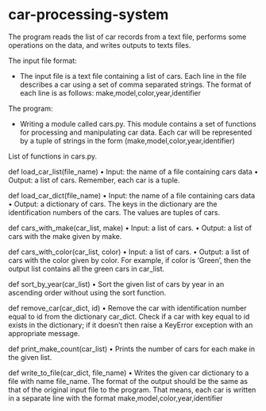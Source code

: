 # car-processing-system
The program reads the list of car records from a text file, performs some operations on the data, and writes outputs to texts files. 

The input file format:
- The input file is a text file containing a list of cars. Each line in the file describes a car using a set of comma separated strings. The format of each line is as follows:
  make,model,color,year,identifier
  
The program:
- Writing a module called cars.py. This module contains a set of functions for processing and manipulating car data. Each car will be represented by a tuple of strings in the form
  (make,model,color,year,identifier)

List of functions in cars.py.

def load_car_list(file_name)
• Input: the name of a file containing cars data
• Output: a list of cars. Remember, each car is a tuple.

def load_car_dict(file_name)
• Input: the name of a file containing cars data
• Output: a dictionary of cars. The keys in the dictionary are the identification numbers of the cars. The values are tuples of cars. 

def cars_with_make(car_list, make)
• Input: a list of cars.
• Output: a list of cars with the make given by make. 

def cars_with_color(car_list, color)
• Input: a list of cars.
• Output: a list of cars with the color given by color. For example, if color is ‘Green’, then the output list contains all the green cars in car_list.

def sort_by_year(car_list)
• Sort the given list of cars by year in an ascending order without using the sort function. 

def remove_car(car_dict, id)
• Remove the car with identification number equal to id from the dictionary car_dict. Check if a car with key equal to id exists in the dictionary; if it doesn’t then raise a KeyError exception with an appropriate message.

def print_make_count(car_list)
• Prints the number of cars for each make in the given list. 
    
def write_to_file(car_dict, file_name)
• Writes the given car dictionary to a file with name file_name. The format of the output should be the same as that of the original input file to the program. That means, each car is written in
  a separate line with the format make,model,color,year,identifier
